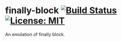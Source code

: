 # finally-block [![Build Status](https://travis-ci.com/CodeChain-io/rust-finally-block.svg?branch=master)](https://travis-ci.com/CodeChain-io/rust-finally-block) [![License: MIT](https://img.shields.io/badge/License-MIT-yellow.svg)](https://opensource.org/licenses/MIT)

An emulation of finally block.
